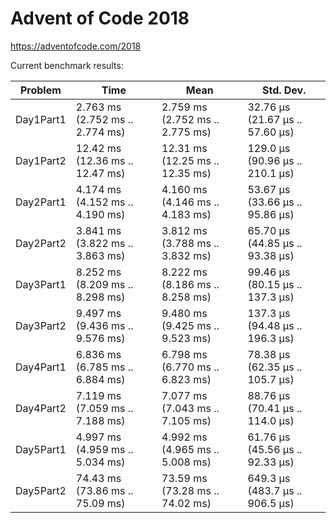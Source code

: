 Advent of Code 2018
===================

https://adventofcode.com/2018

Current benchmark results:

|Problem|Time|Mean|Std. Dev.|
|-|-|-|-|
|Day1Part1|2.763 ms   (2.752 ms .. 2.774 ms)|2.759 ms   (2.752 ms .. 2.775 ms)|32.76 μs   (21.67 μs .. 57.60 μs)|
|Day1Part2|12.42 ms   (12.36 ms .. 12.47 ms)|12.31 ms   (12.25 ms .. 12.35 ms)|129.0 μs   (90.96 μs .. 210.1 μs)|
|Day2Part1|4.174 ms   (4.152 ms .. 4.190 ms)|4.160 ms   (4.146 ms .. 4.183 ms)|53.67 μs   (33.66 μs .. 95.86 μs)|
|Day2Part2|3.841 ms   (3.822 ms .. 3.863 ms)|3.812 ms   (3.788 ms .. 3.832 ms)|65.70 μs   (44.85 μs .. 93.38 μs)|
|Day3Part1|8.252 ms   (8.209 ms .. 8.298 ms)|8.222 ms   (8.186 ms .. 8.258 ms)|99.46 μs   (80.15 μs .. 137.3 μs)|
|Day3Part2|9.497 ms   (9.436 ms .. 9.576 ms)|9.480 ms   (9.425 ms .. 9.523 ms)|137.3 μs   (94.48 μs .. 196.3 μs)|
|Day4Part1|6.836 ms   (6.785 ms .. 6.884 ms)|6.798 ms   (6.770 ms .. 6.823 ms)|78.38 μs   (62.35 μs .. 105.7 μs)|
|Day4Part2|7.119 ms   (7.059 ms .. 7.188 ms)|7.077 ms   (7.043 ms .. 7.105 ms)|88.76 μs   (70.41 μs .. 114.0 μs)|
|Day5Part1|4.997 ms   (4.959 ms .. 5.034 ms)|4.992 ms   (4.965 ms .. 5.008 ms)|61.76 μs   (45.56 μs .. 92.33 μs)|
|Day5Part2|74.43 ms   (73.86 ms .. 75.09 ms)|73.59 ms   (73.28 ms .. 74.02 ms)|649.3 μs   (483.7 μs .. 906.5 μs)|
